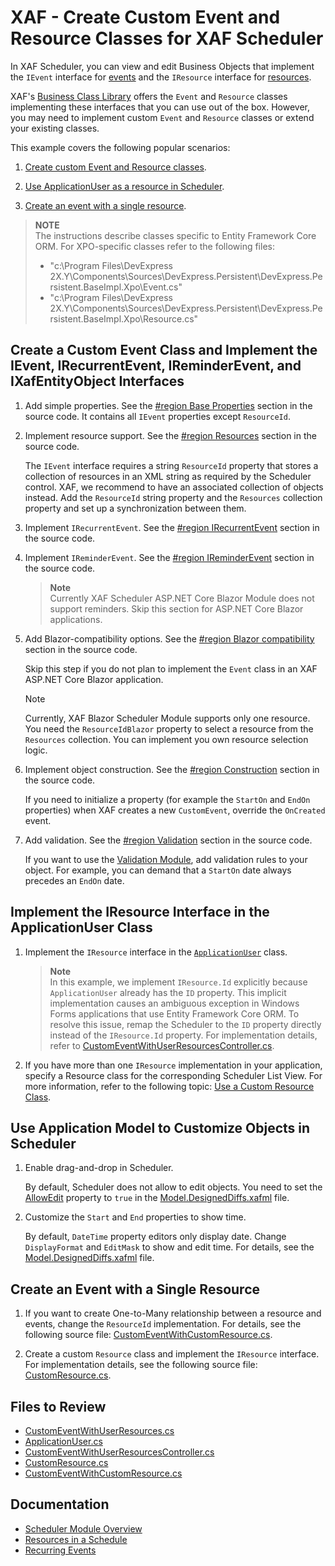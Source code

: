 # XAF - Create Custom Event and Resource Classes for XAF Scheduler

In XAF Scheduler, you can view and edit Business Objects that implement the `IEvent` interface for [events](https://docs.devexpress.com/eXpressAppFramework/112812/event-planning-and-notifications/scheduler/scheduler-module-overview#events) and the `IResource` interface for [resources](https://docs.devexpress.com/eXpressAppFramework/112813/event-planning-and-notifications/scheduler/resources-in-a-schedule).

XAF's [Business Class Library](https://docs.devexpress.com/eXpressAppFramework/112571/business-model-design-orm/built-in-business-classes-and-interfaces) offers the `Event` and `Resource` classes implementing these interfaces that you can use out of the box. However, you may need to implement custom `Event` and `Resource` classes or extend your existing classes.

This example covers the following popular scenarios:

1. [Create custom Event and Resource classes](#create-a-custom-event-class-and-implement-the-ievent-irecurrentevent-ireminderevent-and-ixafentityobject-interfaces).

2. [Use ApplicationUser as a resource in Scheduler](#implement-the-iresource-interface-in-the-applicationuser-class).

3. [Create an event with a single resource](#create-an-event-with-a-single-resource).

> **NOTE**  
> The instructions describe classes specific to Entity Framework Core ORM. For XPO-specific classes refer to the following files:
> * "c:\Program Files\DevExpress 2X.Y\Components\Sources\DevExpress.Persistent\DevExpress.Persistent.BaseImpl.Xpo\Event.cs"
> * "c:\Program Files\DevExpress 2X.Y\Components\Sources\DevExpress.Persistent\DevExpress.Persistent.BaseImpl.Xpo\Resource.cs"

## Create a Custom Event Class and Implement the IEvent, IRecurrentEvent, IReminderEvent, and IXafEntityObject Interfaces

1. Add simple properties. See the [#region Base Properties](https://github.com/DevExpress-Examples/xaf-how-to-create-csutom-event-and-resource-classes-for-scheduler/blob/23.1.4%2B/CS/EFCore/CustomEventsAndResources.Module/BusinessObjects/CustomEventWithUserResources.cs#L29) section in the source code. It contains all `IEvent` properties except `ResourceId`.

2. Implement resource support. See the [#region Resources](https://github.com/DevExpress-Examples/xaf-how-to-create-csutom-event-and-resource-classes-for-scheduler/blob/23.1.4%2B/CS/EFCore/CustomEventsAndResources.Module/BusinessObjects/CustomEventWithUserResources.cs#L57) section in the source code.
    
    The `IEvent` interface requires a string `ResourceId` property that stores a collection of resources in an XML string as required by the Scheduler control. XAF, we recommend to have an associated collection of objects instead. Add the `ResourceId` string property and the `Resources` collection property and set up a synchronization between them.

3. Implement `IRecurrentEvent`. See the [#region IRecurrentEvent](https://github.com/DevExpress-Examples/xaf-how-to-create-csutom-event-and-resource-classes-for-scheduler/blob/23.1.4%2B/CS/EFCore/CustomEventsAndResources.Module/BusinessObjects/CustomEventWithUserResources.cs#L115) section in the source code.

4. Implement `IReminderEvent`. See the [#region IReminderEvent](https://github.com/DevExpress-Examples/xaf-how-to-create-csutom-event-and-resource-classes-for-scheduler/blob/23.1.4%2B/CS/EFCore/CustomEventsAndResources.Module/BusinessObjects/CustomEventWithUserResources.cs#L131) section in the source code.

    > **Note**  
    > Currently XAF Scheduler ASP.NET Core Blazor Module does not support reminders. Skip this section for ASP.NET Core Blazor applications.

5. Add Blazor-compatibility options. See the [#region Blazor compatibility](https://github.com/DevExpress-Examples/xaf-how-to-create-csutom-event-and-resource-classes-for-scheduler/blob/23.1.4%2B/CS/EFCore/CustomEventsAndResources.Module/BusinessObjects/CustomEventWithUserResources.cs#L272) section in the source code.

    Skip this step if you do not plan to implement the `Event` class in an XAF ASP.NET Core Blazor application.

    > [!NOTE]
    > Currently, XAF Blazor Scheduler Module supports only one resource. You need the `ResourceIdBlazor` property to select a resource from the `Resources` collection. You can implement you own resource selection logic.

6. Implement object construction. See the [#region Construction](https://github.com/DevExpress-Examples/xaf-how-to-create-csutom-event-and-resource-classes-for-scheduler/blob/23.1.4%2B/CS/EFCore/CustomEventsAndResources.Module/BusinessObjects/CustomEventWithUserResources.cs#L296) section in the source code.

    If you need to initialize a property (for example the `StartOn` and `EndOn` properties) when XAF creates a new `CustomEvent`, override the `OnCreated` event.

7. Add validation. See the [#region Validation](https://github.com/DevExpress-Examples/xaf-how-to-create-csutom-event-and-resource-classes-for-scheduler/blob/23.1.4%2B/CS/EFCore/CustomEventsAndResources.Module/BusinessObjects/CustomEventWithUserResources.cs#L304) section in the source code.

    If you want to use the [Validation Module](https://docs.devexpress.com/eXpressAppFramework/113684/validation-module), add validation rules to your object. For example, you can demand that a `StartOn` date always precedes an `EndOn` date.

## Implement the IResource Interface in the ApplicationUser Class

1. Implement the `IResource` interface in the [`ApplicationUser`](https://github.com/DevExpress-Examples/xaf-how-to-create-csutom-event-and-resource-classes-for-scheduler/blob/23.1.4%2B/CS/EFCore/CustomEventsAndResources.Module/BusinessObjects/ApplicationUser.cs) class.

    > **Note**  
    > In this example, we implement `IResource.Id` explicitly because `ApplicationUser` already has the `ID` property. This implicit implementation causes an ambiguous exception in Windows Forms applications that use Entity Framework Core ORM. To resolve this issue, remap the Scheduler to the `ID` property directly instead of the `IResource.Id` property. For implementation details, refer to [CustomEventWithUserResourcesController.cs](https://github.com/DevExpress-Examples/xaf-how-to-create-csutom-event-and-resource-classes-for-scheduler/blob/23.1.4%2B/CS/EFCore/CustomEventsAndResources.Win/Controllers/CustomEventWithUserResourcesController.cs).

3. If you have more than one `IResource` implementation in your application, specify a Resource class for the corresponding Scheduler List View. For more information, refer to the following topic: [Use a Custom Resource Class](https://docs.devexpress.com/eXpressAppFramework/112813/event-planning-and-notifications/scheduler/resources-in-a-schedule#use-a-custom-resource-class).

## Use Application Model to Customize Objects in Scheduler

1. Enable drag-and-drop in Scheduler.

    By default, Scheduler does not allow to edit objects. You need to set the [AllowEdit](https://docs.devexpress.com/eXpressAppFramework/DevExpress.ExpressApp.Model.IModelView.AllowEdit) property to `true` in the [Model.DesignedDiffs.xafml](https://github.com/DevExpress-Examples/xaf-how-to-create-csutom-event-and-resource-classes-for-scheduler/blob/23.1.4%2B/CS/EFCore/CustomEventsAndResources.Module/Model.DesignedDiffs.xafml) file.

2. Customize the `Start` and `End` properties to show time.

    By default, `DateTime` property editors only display date. Change `DisplayFormat` and `EditMask` to show and edit time. For details, see the [Model.DesignedDiffs.xafml](https://github.com/DevExpress-Examples/xaf-how-to-create-csutom-event-and-resource-classes-for-scheduler/blob/23.1.4%2B/CS/EFCore/CustomEventsAndResources.Module/Model.DesignedDiffs.xafml) file.

## Create an Event with a Single Resource

1. If you want to create One-to-Many relationship between a resource and events, change the `ResourceId` implementation. For details, see the following source file: [CustomEventWithCustomResource.cs](https://github.com/DevExpress-Examples/xaf-how-to-create-csutom-event-and-resource-classes-for-scheduler/blob/23.1.4%2B/CS/EFCore/CustomEventsAndResources.Module/BusinessObjects/CustomEventWithCustomResource.cs).

2. Create a custom `Resource` class and implement the `IResource` interface. For implementation details, see the following source file: [CustomResource.cs](https://github.com/DevExpress-Examples/xaf-how-to-create-csutom-event-and-resource-classes-for-scheduler/blob/23.1.4%2B/CS/EFCore/CustomEventsAndResources.Module/BusinessObjects/CustomResource.cs).

## Files to Review

- [CustomEventWithUserResources.cs](https://github.com/DevExpress-Examples/xaf-how-to-create-csutom-event-and-resource-classes-for-scheduler/blob/23.1.4%2B/CS/EFCore/CustomEventsAndResources.Module/BusinessObjects/CustomEventWithUserResources.cs)
- [ApplicationUser.cs](https://github.com/DevExpress-Examples/xaf-how-to-create-csutom-event-and-resource-classes-for-scheduler/blob/23.1.4%2B/CS/EFCore/CustomEventsAndResources.Module/BusinessObjects/ApplicationUser.cs)
- [CustomEventWithUserResourcesController.cs](https://github.com/DevExpress-Examples/xaf-how-to-create-csutom-event-and-resource-classes-for-scheduler/blob/23.1.4%2B/CS/EFCore/CustomEventsAndResources.Win/Controllers/CustomEventWithUserResourcesController.cs)
- [CustomResource.cs](https://github.com/DevExpress-Examples/xaf-how-to-create-csutom-event-and-resource-classes-for-scheduler/blob/23.1.4%2B/CS/EFCore/CustomEventsAndResources.Module/BusinessObjects/CustomResource.cs)
- [CustomEventWithCustomResource.cs](https://github.com/DevExpress-Examples/xaf-how-to-create-csutom-event-and-resource-classes-for-scheduler/blob/23.1.4%2B/CS/EFCore/CustomEventsAndResources.Module/BusinessObjects/CustomEventWithCustomResource.cs)

## Documentation

- [Scheduler Module Overview](https://docs.devexpress.com/eXpressAppFramework/112812/event-planning-and-notifications/scheduler/scheduler-module-overview)
- [Resources in a Schedule](https://docs.devexpress.com/eXpressAppFramework/112813/event-planning-and-notifications/scheduler/resources-in-a-schedule)
- [Recurring Events](https://docs.devexpress.com/eXpressAppFramework/113128/event-planning-and-notifications/scheduler/recurring-events)
